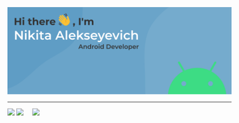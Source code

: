 ![alt text](assets/bg.svg "Title")
___
![](http://github-profile-summary-cards.vercel.app/api/cards/profile-details?username=murlod1n&theme=default)
![](http://github-profile-summary-cards.vercel.app/api/cards/repos-per-language?username=vn7n24fzkq&theme=default)&nbsp;&nbsp;&nbsp;&nbsp;&nbsp;![](http://github-profile-summary-cards.vercel.app/api/cards/stats?username=vn7n24fzkq&theme=default)
